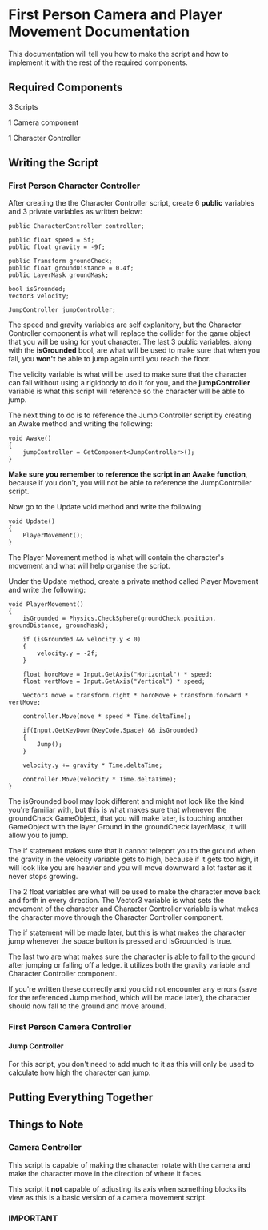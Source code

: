 # First Person Camera and Player Movement Documentation

This documentation will tell you how to make the script and how to implement it with the rest of the required components.

## Required Components

3 Scripts

1 Camera component

1 Character Controller

## Writing the Script

### First Person Character Controller

After creating the the Character Controller script, create 6 **public** variables and 3 private variables as written below:

    public CharacterController controller;

    public float speed = 5f;
    public float gravity = -9f;

    public Transform groundCheck;
    public float groundDistance = 0.4f;
    public LayerMask groundMask;

    bool isGrounded;
    Vector3 velocity;

    JumpController jumpController;

The speed and gravity variables are self explanitory, but the Character Controller component is what will replace the collider for the game object that you will be using for yout character. The last 3 public variables, along with the **isGrounded** bool, are what will be used to make sure that when you fall, you **won't** be able to jump again until you reach the floor.

The velicity variable is what will be used to make sure that the character can fall without using a rigidbody to do it for you, and the **jumpController** variable is what this script will reference so the character will be able to jump.

The next thing to do is to reference the Jump Controller script by creating an Awake method and writing the following:

    void Awake()
    {
        jumpController = GetComponent<JumpController>();
    }

**Make sure you remember to reference the script in an Awake function**, because if you don't, you will not be able to reference the JumpController script.

Now go to the Update void method and write the following:

    void Update()
    {
        PlayerMovement();
    }

The Player Movement method is what will contain the character's movement and what will help organise the script.

Under the Update method, create a private method called Player Movement and write the following:

    void PlayerMovement()
    {
        isGrounded = Physics.CheckSphere(groundCheck.position, groundDistance, groundMask);

        if (isGrounded && velocity.y < 0)
        {
            velocity.y = -2f;
        }

        float horoMove = Input.GetAxis("Horizontal") * speed;
        float vertMove = Input.GetAxis("Vertical") * speed;

        Vector3 move = transform.right * horoMove + transform.forward * vertMove;

        controller.Move(move * speed * Time.deltaTime);

        if(Input.GetKeyDown(KeyCode.Space) && isGrounded)
        {
            Jump();
        }

        velocity.y += gravity * Time.deltaTime;

        controller.Move(velocity * Time.deltaTime);
    }

The isGrounded bool may look different and might not look like the kind you're familiar with, but this is what makes sure that whenever the groundChack GameObject, that you will make later, is touching another GameObject with the layer Ground in the groundCheck layerMask, it will allow you to jump.

The if statement makes sure that it cannot teleport you to the ground when the gravity in the velocity variable gets to high, because if it gets too high, it will look like you are heavier and you will move downward a lot faster as it never stops growing.

The 2 float variables are what will be used to make the character move back and forth in every direction. The Vector3 variable is what sets the movement of the character and Character Controller variable is what makes the character move through the Character Controller component.

The if statement will be made later, but this is what makes the character jump whenever the space button is pressed and isGrounded is true.

The last two are what makes sure the character is able to fall to the ground after jumping or falling off a ledge. it utilizes both the gravity variable and Character Controller component.

If you're written these correctly and you did not encounter any errors (save for the referenced Jump method, which will be made later), the character should now fall to the ground and move around.

### First Person Camera Controller



#### Jump Controller

For this script, you don't need to add much to it as this will only be used to calculate how high the character can jump.

## Putting Everything Together



## Things to Note

### Camera Controller

This script is capable of making the character rotate with the camera and make the character move in the direction of where it faces.

This script it **not** capable of adjusting its axis when something blocks its view as this is a basic version of a camera movement script.

### IMPORTANT

